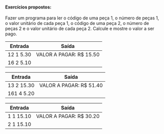 #### Exercícios propostos:

Fazer um programa para ler o código de uma peça 1, o número de peças 1, o valor unitário de cada peça 1, o
código de uma peça 2, o número de peças 2 e o valor unitário de cada peça 2. Calcule e mostre o valor a ser pago.

| Entrada | Saída | 
|---------|-------|
|  12 1 5.30    |  VALOR A PAGAR: R$ 15.50|
|  16 2 5.10     |

| Entrada | Saída | 
|---------|-------|
|  13 2 15.30    |  VALOR A PAGAR: R$ 51.40 |
|  161 4 5.20  

| Entrada | Saída | 
|---------|-------|
|  1 1 15.10    |  VALOR A PAGAR: R$ 30.20 |
|  2 1 15.10  





